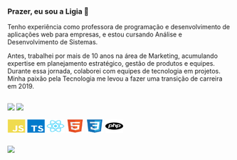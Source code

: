 ### Prazer, eu sou a Ligia 👋

<p>
Tenho experiência como professora de programação e desenvolvimento de aplicações web para empresas, e estou cursando Análise e Desenvolvimento de Sistemas.

Antes, trabalhei por mais de 10 anos na área de Marketing, acumulando expertise em planejamento estratégico, gestão de produtos e equipes. Durante essa jornada, colaborei com equipes de tecnologia em projetos. Minha paixão pela Tecnologia me levou a fazer uma transição de carreira em 2019.
</p>

##

<div>
  <img height="180em" src="https://github-readme-stats.vercel.app/api?username=ligiapretel&hide=contribs&show_icons=true&theme=material-palenight&rank_icon=github&include_all_commits=true"/>
  <img height="180em" src="https://github-readme-stats.vercel.app/api/top-langs/?username=ligiapretel&theme=material-palenight&layout=compact"/>
</div>

<div style="display: inline_block"><br>
  <img align="center" alt="Rafa-Js" height="30" width="40" src="https://raw.githubusercontent.com/devicons/devicon/master/icons/javascript/javascript-plain.svg">
  <img align="center" alt="Rafa-Ts" height="30" width="40" src="https://raw.githubusercontent.com/devicons/devicon/master/icons/typescript/typescript-plain.svg">
  <img align="center" alt="Rafa-React" height="30" width="40" src="https://raw.githubusercontent.com/devicons/devicon/master/icons/react/react-original.svg">
  <img align="center" alt="Rafa-HTML" height="30" width="40" src="https://raw.githubusercontent.com/devicons/devicon/master/icons/html5/html5-original.svg">
  <img align="center" alt="Rafa-CSS" height="30" width="40" src="https://raw.githubusercontent.com/devicons/devicon/master/icons/css3/css3-original.svg">
  <img align="center" alt="Php" height="30" width="40" src="https://raw.githubusercontent.com/devicons/devicon/master/icons/php/php-plain.svg">
</div>

##
 
<div> 
  <a href="https://www.linkedin.com/in/ligiapretel" target="_blank"><img src="https://img.shields.io/badge/-LinkedIn-%230077B5?style=for-the-badge&logo=linkedin&logoColor=white" target="_blank"></a> 
</div>
